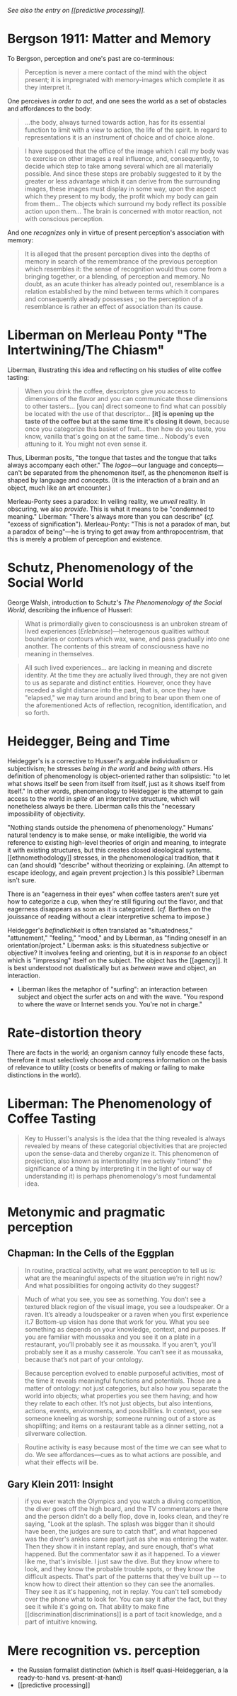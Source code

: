 _See also the entry on [[predictive processing]]._

# Bergson 1911: Matter and Memory

To Bergson, perception and one's past are co-terminous:

> Perception is never a mere contact of the mind with the object present; it is impregnated with memory-images which complete it as they interpret it.

One perceives _in order to act_, and one sees the world as a set of obstacles and affordances to the body:

> ...the body, always turned towards action, has for its essential function to limit with a view to action, the life of the spirit. In regard to representations it is an instrument of choice and of choice alone.

> I have supposed that the office of the image which I call my body was to exercise on other images a real influence, and, consequently, to decide which step to take among several which are all materially possible. And since these steps are probably suggested to it by the greater or less advantage which it can derive from the surrounding images, these images must display in some way, upon the aspect which they present to my body, the profit which my body can gain from them... The objects which surround my body reflect its possible action upon them... The brain is concerned with motor reaction, not with conscious perception.

And one _recognizes_ only in virtue of present perception's association with memory:

> It is alleged that the present perception dives into the depths of memory in search of the remembrance of the previous perception which resembles it: the sense of recognition would thus come from a bringing together, or a blending, of perception and memory. No doubt, as an acute thinker has already pointed out, resemblance is a relation established by the mind between terms which it compares and consequently already possesses ; so the perception of a resemblance is rather an effect of association than its cause.

# Liberman on Merleau Ponty "The Intertwining/The Chiasm"

Liberman, illustrating this idea and reflecting on his studies of elite coffee tasting:

> When you drink the coffee, descriptors give you access to dimensions of the flavor and you can communicate those dimensions to other tasters... [you can] direct someone to find what can possibly be located with the use of that descriptor... __[it] is opening up the taste of the coffee but at the same time it's closing it down__, because once you categorize this basket of fruit... then how do you taste, you know, vanilla that's going on at the same time... Nobody's even attuning to it. You might not even sense it.

Thus, Liberman posits, "the tongue that tastes and the tongue that talks always accompany each other." The _logos_—our language and concepts—can't be separated from the phenomenon itself, as the phenomenon itself is shaped by language and concepts. (It is the interaction of a brain and an object, much like an art encounter.)

Merleau-Ponty sees a paradox: In veiling reality, we _unveil_ reality. In obscuring, we also _provide_. This is what it means to be "condemned to meaning." Liberman: "There's always more than you can describe" (_cf._ "excess of signification"). Merleau-Ponty: "This is not a paradox of man, but a paradox of being"—he is trying to get away from anthropocentrism, that this is merely a problem of perception and existence.

# Schutz, Phenomenology of the Social World

George Walsh, introduction to Schutz's _The Phenomenology of the Social World_, describing the influence of Husserl:

> What is primordially given to consciousness is an unbroken stream of lived experiences (_Erlebnisse_)—heterogenous qualities without boundaries or contours which wax, wane, and pass gradually into one another. The contents of this stream of consciousness have no meaning in themselves.

> All such lived experiences... are lacking in meaning and discrete identity. At the time they are actually lived through, they are not given to us as separate and distinct entities. However, once they have receded a slight distance into the past, that is, once they have "elapsed," we may turn around and bring to bear upon them one of the aforementioned Acts of reflection, recognition, identification, and so forth.

# Heidegger, Being and Time

Heidegger's is a corrective to Husserl's arguable individualism or subjectivism; he stresses _being in the world_ and _being with others_. His definition of phenomenology is object-oriented rather than solipsistic: "to let what shows itself be seen from itself from itself, just as it shows itself from itself." In other words, phenomenology to Heidegger is the attempt to gain access to the world in _spite_ of an interpretive structure, which will nonetheless always be there. Liberman calls this the "necessary impossibility of objectivity.

"Nothing stands outside the phenomena of phenomenology." Humans' natural tendency is to make sense, or make intelligible, the world via reference to existing high-level theories of origin and meaning, to integrate it with existing structures, but this creates closed ideological systems. [[ethnomethodology]] stresses, in the phenomenological tradition, that it can (and should) "describe" without theorizing or explaining. (An attempt to escape ideology, and again prevent projection.) Is this possible? Liberman isn't sure.

There is an "eagerness in their eyes" when coffee tasters aren't sure yet how to categorize a cup, when they're still figuring out the flavor, and that eagerness disappears as soon as it is categorized. (_cf._ Barthes on the jouissance of reading without a clear interpretive schema to impose.)

Heidegger's _befindlichkeit_ is often translated as "situatedness," "attunement," "feeling," "mood," and by Liberman, as "finding oneself in an orientation/project." Liberman asks: is this situatedness subjective or objective? It involves feeling and orienting, but it is in _response to_ an object which is "impressing" itself on the subject. The object has the [[agency]]. It is best understood not dualistically but as _between_ wave and object, an interaction.
* Liberman likes the metaphor of "surfing": an interaction between subject and object the surfer acts on and with the wave. "You respond to where the wave or Internet sends you. You're not in charge."

# Rate-distortion theory

There are facts in the world; an organism cannoy fully encode these facts, therefore it must selectively choose and compress information on the basis of relevance to utility (costs or benefits of making or failing to make distinctions in the world).

# Liberman: The Phenomenology of Coffee Tasting

> Key to Husserl's analysis is the idea that the thing revealed is always revealed by means of these categorial objectivities that are projected upon the sense-data and thereby organize it. This phenomenon of projection, also known as intentionality (we actively "intend" the significance of a thing by interpreting it in the light of our way of understanding it) is perhaps phenomenology's most fundamental idea.

# Metonymic and pragmatic perception

## Chapman: In the Cells of the Eggplan

> In routine, practical activity, what we want perception to tell us is: what are the meaningful aspects of the situation we’re in right now? And what possibilities for ongoing activity do they suggest? 

> Much of what you see, you see as something. You don’t see a textured black region of the visual image, you see a loudspeaker. Or a raven. It’s already a loudspeaker or a raven when you first experience it.7 Bottom-up vision has done that work for you. What you see something as depends on your knowledge, context, and purposes. If you are familiar with moussaka and you see it on a plate in a restaurant, you’ll probably see it as moussaka. If you aren’t, you’ll probably see it as a mushy casserole. You can’t see it as moussaka, because that’s not part of your ontology.

> Because perception evolved to enable purposeful activities, most of the time it reveals meaningful functions and potentials. Those are a matter of ontology: not just categories, but also how you separate the world into objects; what properties you see them having; and how they relate to each other. It’s not just objects, but also intentions, actions, events, environments, and possibilities. In context, you see someone kneeling as worship; someone running out of a store as shoplifting; and items on a restaurant table as a dinner setting, not a silverware collection.

> Routine activity is easy because most of the time we can see what to do. We see affordances—cues as to what actions are possible, and what their effects will be. 

## Gary Klein 2011: Insight

> if you ever watch the Olympics and you watch a diving competition, the diver goes off the high board, and the TV commentators are there and the person didn't do a belly flop, dove in, looks clean, and they're saying, "Look at the splash. The splash was bigger than it should have been, the judges are sure to catch that", and what happened was the diver's ankles came apart just as she was entering the water. Then they show it in instant replay, and sure enough, that's what happened. But the commentator saw it as it happened. To a viewer like me, that's invisible. I just saw the dive. But they know where to look, and they know the probable trouble spots, or they know the difficult aspects. That's part of the patterns that they've built up -- to know how to direct their attention so they can see the anomalies. They see it as it's happening, not in replay. You can't tell somebody over the phone what to look for. You can say it after the fact, but they see it while it's going on. That ability to make fine [[discrimination|discriminations]] is a part of tacit knowledge, and a part of intuitive knowing.

# Mere recognition vs. perception

* the Russian formalist distinction (which is itself quasi-Heideggerian, a la ready-to-hand vs. present-at-hand)
* [[predictive processing]]